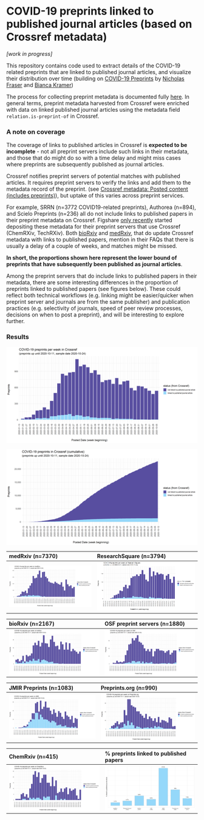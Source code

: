 # COVID-19 preprints linked to published journal articles (based on Crossref metadata)

*[work in progress]*

This repository contains code used to extract details of the COVID-19 related preprints that are linked to published journal articles, and visualize their distribution over time (building on [COVID-19 Preprints](https://github.com/nicholasmfraser/covid19_preprints) by [Nicholas Fraser](https://orcid.org/0000-0002-7582-6339) and [Bianca Kramer](https://orcid.org/0000-0002-5965-6560))


The process for collecting preprint metadata is documented fully [here](covid19_preprints_published.Rmd). In general terms, preprint metadata harvested from Crossref were enriched with data on linked published journal articles using the metadata field `relation.is-preprint-of` in Crossref.  

### A note on coverage
The coverage of links to published articles in Crossref is **expected to be incomplete** - not all preprint servers include such links in their metadata, and those that do might do so with a time delay and might miss cases where preprints are subsequently published as journal articles. 

Crossref notifies preprint servers of potential matches with published articles. It requires preprint servers to verify the links and add them to the metadata record of the preprint. 
(see [Crossref metadata: Posted content (includes preprints)](https://support.crossref.org/hc/en-us/articles/213126346-Posted-content-includes-preprints#assoc)), but uptake of this varies across preprint services.


For example, SRRN (n=3772 COVID19-related preprints), Authorea (n=894), and Scielo Preprints (n=236) all do not include links to published papers in their preprint metadata on Crossref. Figshare [only recently](https://twitter.com/figshare/status/1277516684358803461) started depositing these metadata for their preprint servers that use Crossref (ChemRXiv, TechRXiv). Both [bioRxiv](https://www.biorxiv.org/about/FAQ) and [medRxiv](https://www.medrxiv.org/about/FAQ), that do update Crossref metadata with links to published papers, mention in their FAQs that there is usually a delay of a couple of weeks, and matches might be missed. 

**In short, the proportions shown here represent the lower bound of preprints that have subsequently been published as journal articles**. 

Among the preprint servers that do include links to published papers in their metadata, there are some interesting differences in the proportion of preprints linked to published papers (see figures below). These could reflect both technical workflows (e.g. linking  might be easier/quicker when preprint server and journals are from the same publisher) and publication practices (e.g. selectivity of journals, speed of peer review processes, decisions on when to post a preprint), and will be interesting to explore further. 

### Results
![](outputs/figures/preprints_published/covid19_preprints_published_week.png)

![](outputs/figures/preprints_published/covid19_preprints_published_day_cumulative.png)


medRxiv (n=7370) | ResearchSquare (n=3794)
:--------------------------|:----------------------------|
![COVID-19 preprints per week - medRxiv](outputs/figures/preprints_published/covid19_preprints_published_medRxiv_week.png) | ![COVID-19 preprints per week - ResearchSquare](outputs/figures/preprints_published/covid19_preprints_published_Research%20Square_week.png)

bioRxiv (n=2167) | OSF preprint servers (n=1880)
:--------------------------|:----------------------------|
![COVID-19 preprints per week - bioRxiv](outputs/figures/preprints_published/covid19_preprints_published_bioRxiv_week.png) | ![COVID-19 preprints per week - OSF](outputs/figures/preprints_published/covid19_preprints_published_OSF_week.png)

JMIR Preprints (n=1083) | Preprints.org (n=990)
:--------------------------|:----------------------------|
![COVID-19 preprints per week - JMIR](outputs/figures/preprints_published/covid19_preprints_published_JMIR_week.png) | ![COVID-19 preprints per week - Preprints.org](outputs/figures/preprints_published/covid19_preprints_published_Preprints.org_week.png)

ChemRxiv (n=415) | % preprints linked to published papers
:--------------------------|:----------------------------|
![COVID-19 preprints per week - ChemRXiv](outputs/figures/preprints_published/covid19_preprints_published_ChemRxiv_week.png) | ![empty](outputs/figures/preprints_published/covid19_preprints_published_percentage.png)
